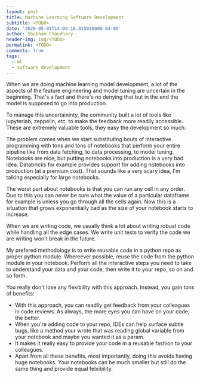 ```yaml
---
layout: post
title: Machine Learning Software Development
subtitle: <TODO>
date: '2020-05-01T14:09:16.015016000-04:00'
author: Shubham Chaudhary
header-img: img/<TODO>
permalink: <TODO>
comments: true
tags:
  - ml
  - software development
---
```


<!-- Quote from google website about doing ML as software engineers -->

When we are doing machine learning model development, a lot of the aspects of the feature engineering and model tuning are uncertain in the beginning.
That's a fact and there's no denying that but in the end the model is supposed to go into production.

To manage this uncertaininty, the community built a lot of tools like jupyterlab, zeppelin, etc. to make the feedback more readily accessible.
These are extremely valuable tools, they easy the development so much.

The problem comes when we start substituting bouts of interactive programming with tons and tons of notebooks that perform your entire pipeline like from data fetching, to data processing, to model tuning.
Notebooks are nice, but putting notebooks into production is a very bad idea. Databricks for example provides support for adding notebooks into production (at a premium cost).
That sounds like a very scary idea, I'm talking especially for large notebooks.

The worst part about notebooks is that you can run any cell in any order. Due to this you can never be sure what the value of a particular dataframe for example is unless you go through all the cells again.
Now this is a situation that grows exponentially bad as the size of your notebook starts to increase.


When we are writing code, we usually think a lot about writing robust code while handling all the edge cases.
We write unit tests to verify the code we are writing won't break in the future.

My prefered methodology is to write reusable code in a python repo as proper python module.
Whereever possible, reuse the code from the python module in your notebook.
Perform all the interactive steps you need to take to understand your data and your code, then write it to your repo, so on and so forth.

You really don't lose any flexibility with this approach. Instead, you gain tons of benefits:

* With this approach, you can readily get feedback from your colleagues in code reviews. As always, the more eyes you can have on your code, the better.
* When you're adding code to your repo, IDEs can help surface subtle bugs, like a method your wrote that was reading global variable from your notebook and maybe you wanted it as a param.
* It makes it really easy to provide your code in a reusable fashion to your colleagues.
* Apart from all these benefits, most importantly, doing this avoids having huge notebooks. Your notebooks can be much smaller but still do the same thing and provide equal felxibility. 
